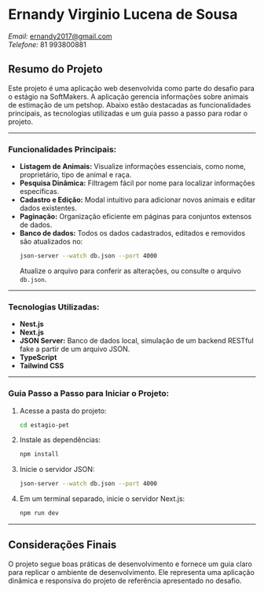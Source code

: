 # Ernandy Virginio Lucena de Sousa
*Email:* ernandy2017@gmail.com  
*Telefone:* 81 993800881

## Resumo do Projeto

Este projeto é uma aplicação web desenvolvida como parte do desafio para o estágio na SoftMakers. A aplicação gerencia informações sobre animais de estimação de um petshop. Abaixo estão destacadas as funcionalidades principais, as tecnologias utilizadas e um guia passo a passo para rodar o projeto.

---

### Funcionalidades Principais:

- **Listagem de Animais:** Visualize informações essenciais, como nome, proprietário, tipo de animal e raça.
- **Pesquisa Dinâmica:** Filtragem fácil por nome para localizar informações específicas.
- **Cadastro e Edição:** Modal intuitivo para adicionar novos animais e editar dados existentes.
- **Paginação:** Organização eficiente em páginas para conjuntos extensos de dados.
- **Banco de dados:** Todos os dados cadastrados, editados e removidos são atualizados no: 
    ```bash
    json-server --watch db.json --port 4000
    ```
    Atualize o arquivo para conferir as alterações, ou consulte o arquivo `db.json`.

---

### Tecnologias Utilizadas:

- **Nest.js**
- **Next.js**
- **JSON Server:** Banco de dados local, simulação de um backend RESTful fake a partir de um arquivo JSON.
- **TypeScript**
- **Tailwind CSS**

---

### Guia Passo a Passo para Iniciar o Projeto:

1. Acesse a pasta do projeto: 
    ```bash
    cd estagio-pet
    ```
2. Instale as dependências: 
    ```bash
    npm install
    ```
3. Inicie o servidor JSON: 
    ```bash
    json-server --watch db.json --port 4000
    ```
4. Em um terminal separado, inicie o servidor Next.js: 
    ```bash
    npm run dev
    ```

---

## Considerações Finais

O projeto segue boas práticas de desenvolvimento e fornece um guia claro para replicar o ambiente de desenvolvimento. Ele representa uma aplicação dinâmica e responsiva do projeto de referência apresentado no desafio.
